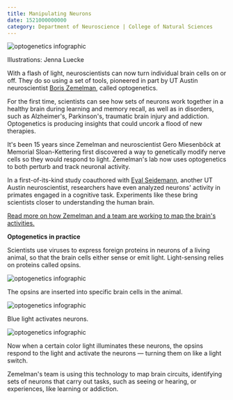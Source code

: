 ```yaml
--- 
title: Manipulating Neurons
date: 1521000000000
category: Department of Neuroscience | College of Natural Sciences
---
```


![optogenetics infographic](http://research.utexas.edu/showcase/assets/js/fileman/Uploads/optogenetics-infographic_1.png)

Illustrations: Jenna Luecke

With a flash of light, neuroscientists can now turn individual brain cells on or off. They do so using a set of tools, pioneered in part by UT Austin neuroscientist [Boris Zemelman](https://cns.utexas.edu/component/cobalt/item/17-neuroscience/412-zemelman-boris?Itemid=349 "Boris Zemelman"), called optogenetics.

For the first time, scientists can see how sets of neurons work together in a healthy brain during learning and memory recall, as well as in disorders, such as Alzheimer's, Parkinson's, traumatic brain injury and addiction. Optogenetics is producing insights that could uncork a flood of new therapies.

It's been 15 years since Zemelman and neuroscientist Gero Miesenböck at Memorial Sloan-Kettering first discovered a way to genetically modify nerve cells so they would respond to light. Zemelman's lab now uses optogenetics to both perturb and track neuronal activity.

In a first-of-its-kind study coauthored with [Eyal Seidemann](https://cns.utexas.edu/component/cobalt/item/17-neuroscience/409-seidemann-eyal?Itemid=349 "Eyal Seidemann"), another UT Austin neuroscientist, researchers have even analyzed neurons' activity in primates engaged in a cognitive task. Experiments like these bring scientists closer to understanding the human brain.

[Read more on how Zemelman and a team are working to map the brain's activities.](https://news.utexas.edu/2015/10/02/ut-austin-to-develop-techniques-for-brain-imaging "UT Austin Receives $4M to Develop Techniques for Brain Imaging & Manipulation")

**Optogenetics in practice**

Scientists use viruses to express foreign proteins in neurons of a living animal, so that the brain cells either sense or emit light. Light-sensing relies on proteins called opsins.

![optogenetics infographic](http://research.utexas.edu/showcase/assets/js/fileman/Uploads/optogenetics-infographic_2.png)

The opsins are inserted into specific brain cells in the animal.

![optogenetics infographic](http://research.utexas.edu/showcase/assets/js/fileman/Uploads/optogenetics-infographic_3.png)

Blue light activates neurons.

![optogenetics infographic](http://research.utexas.edu/showcase/assets/js/fileman/Uploads/optogenetics-infographic_4.png)

Now when a certain color light illuminates these neurons, the opsins respond to the light and activate the neurons — turning them on like a light switch.  
  
Zemelman's team is using this technology to map brain circuits, identifying sets of neurons that carry out tasks, such as seeing or hearing, or experiences, like learning or addiction.